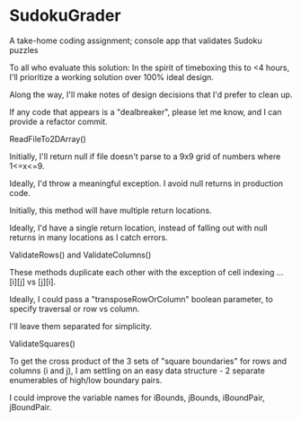 # SudokuGrader
A take-home coding assignment; console app that validates Sudoku puzzles

To all who evaluate this solution:
In the spirit of timeboxing this to <4 hours, I'll prioritize a working solution over 100% ideal design.

Along the way, I'll make notes of design decisions that I'd prefer to clean up.

If any code that appears is a "dealbreaker", please let me know, and I can provide a refactor commit.



ReadFileTo2DArray()


Initially, I'll return null if file doesn't parse to a 9x9 grid of numbers where 1<=x<=9.

Ideally, I'd throw a meaningful exception.  I avoid null returns in production code.

Initially, this method will have multiple return locations.

Ideally, I'd have a single return location, instead of falling out with null returns in many locations
	as I catch errors.



ValidateRows() and ValidateColumns()


These methods duplicate each other with the exception of cell indexing ... [i][j] vs [j][i].

Ideally, I could pass a "transposeRowOrColumn" boolean parameter, to specify traversal or row vs column.

I'll leave them separated for simplicity.


ValidateSquares()


To get the cross product of the 3 sets of "square boundaries" for rows and columns (i and j), I am settling on an easy data structure - 2 separate enumerables of high/low boundary pairs.


I could improve the variable names for iBounds, jBounds, iBoundPair, jBoundPair.

